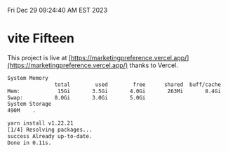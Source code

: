 Fri Dec 29 09:24:40 AM EST 2023

# vite Fifteen


This project is live at [https://marketingpreference.vercel.app/](https://marketingpreference.vercel.app/) thanks to Vercel.

```bash
System Memory
               total        used        free      shared  buff/cache   available
Mem:            15Gi       3.5Gi       4.0Gi       263Mi       8.4Gi        11Gi
Swap:          8.0Gi       3.0Gi       5.0Gi
System Storage
490M	.
```
```bash
yarn install v1.22.21
[1/4] Resolving packages...
success Already up-to-date.
Done in 0.11s.
```
